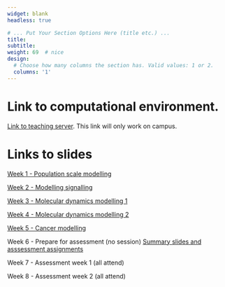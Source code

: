 ```yaml
---
widget: blank
headless: true

# ... Put Your Section Options Here (title etc.) ...
title:
subtitle:
weight: 69  # nice
design:
  # Choose how many columns the section has. Valid values: 1 or 2.
  columns: '1'
---
```


# Link to computational environment.

[Link to teaching server](http://139.184.170.218:9001/). This link will only work on campus.


# Links to slides

[Week 1 - Population scale modelling](Week1-Intro-SM.pptx)

[Week 2 - Modelling signalling](NFkBModelling.pptx)

[Week 3 - Molecular dynamics modelling 1](2024_SSC_MD_EJ_1.pptx)

[Week 4 - Molecular dynamics modelling 2](2024_SSC_MD_EJ_2.pptx)

[Week 5 - Cancer modelling](https://docs.google.com/presentation/d/1YjoRpTWlsy-fhjykrPPXeTviCKbCcI90xtcYsl1JZSo/edit?usp=sharing)

Week 6 - Prepare for assessment (no session) [Summary slides and asssessment assignments](Week6-summary.pptx)

Week 7 - Assessment week 1 (all attend)

Week 8 - Assessment week 2 (all attend)

